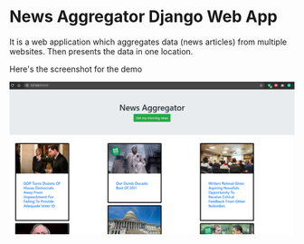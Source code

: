 # News Aggregator Django Web App
It is a web application which aggregates data (news articles) from multiple websites. Then presents the data in one location.

Here's the screenshot for the demo

![](demo.png)
